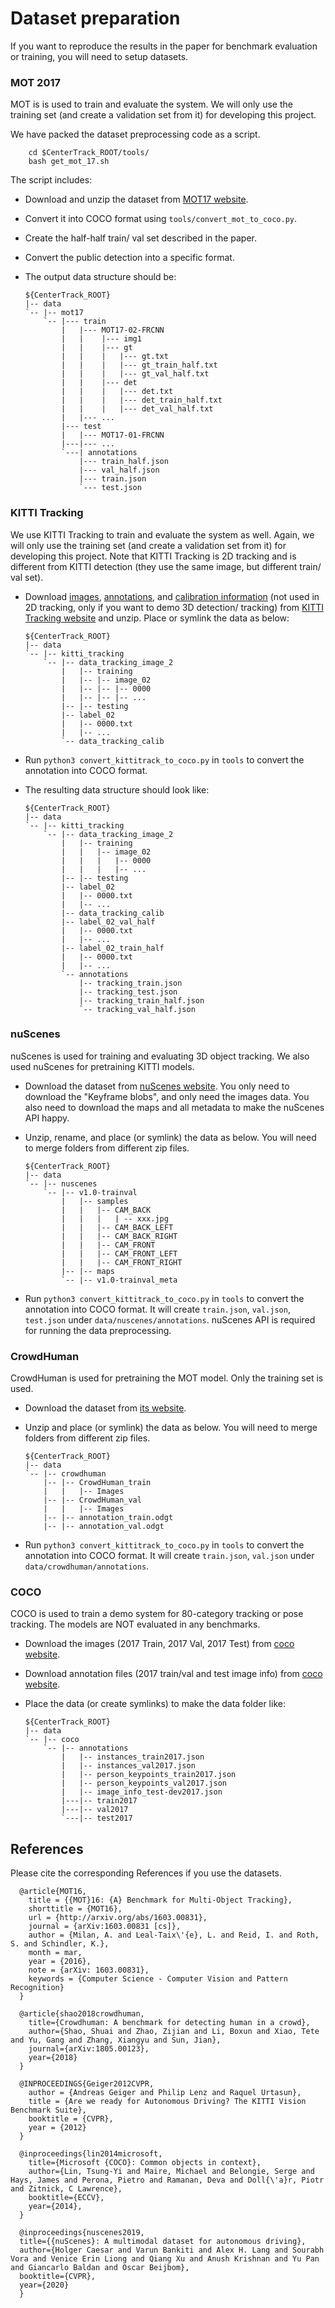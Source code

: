 # Dataset preparation

If you want to reproduce the results in the paper for benchmark evaluation or training, you will need to setup datasets.

### MOT 2017

MOT is is used to train and evaluate the system. We will only use the training set (and create a validation set from it) for developing this project.

We have packed the dataset preprocessing code as a script.

~~~
    cd $CenterTrack_ROOT/tools/
    bash get_mot_17.sh
~~~

The script includes:

- Download and unzip the dataset from [MOT17 website](https://motchallenge.net/data/MOT17/).
- Convert it into COCO format using `tools/convert_mot_to_coco.py`.
- Create the half-half train/ val set described in the paper.
- Convert the public detection into a specific format.
- The output data structure should be:

  ~~~
  ${CenterTrack_ROOT}
  |-- data
  `-- |-- mot17
      `-- |--- train
          |   |--- MOT17-02-FRCNN
          |   |    |--- img1
          |   |    |--- gt
          |   |    |   |--- gt.txt
          |   |    |   |--- gt_train_half.txt
          |   |    |   |--- gt_val_half.txt
          |   |    |--- det
          |   |    |   |--- det.txt
          |   |    |   |--- det_train_half.txt
          |   |    |   |--- det_val_half.txt
          |   |--- ...
          |--- test
          |   |--- MOT17-01-FRCNN
          |---|--- ...
          `---| annotations
              |--- train_half.json
              |--- val_half.json
              |--- train.json
              `--- test.json
  ~~~

### KITTI Tracking

We use KITTI Tracking to train and evaluate the system as well. Again, we will only use the training set (and create a validation set from it) for developing this project. Note that KITTI Tracking is 2D tracking and is different from KITTI detection (they use the same image, but different train/ val set).

- Download [images](http://www.cvlibs.net/download.php?file=data_tracking_image_2.zip), [annotations](http://www.cvlibs.net/download.php?file=data_tracking_label_2.zip), and [calibration information](http://www.cvlibs.net/download.php?file=data_tracking_calib.zip) (not used in 2D tracking, only if you want to demo 3D detection/ tracking) from [KITTI Tracking website](http://www.cvlibs.net/datasets/kitti/eval_tracking.php) and unzip. Place or symlink the data as below:

  ~~~
  ${CenterTrack_ROOT}
  |-- data
  `-- |-- kitti_tracking
      `-- |-- data_tracking_image_2
          |   |-- training
          |   |-- |-- image_02
          |   |-- |-- |-- 0000
          |   |-- |-- |-- ...
          |-- |-- testing
          |-- label_02
          |   |-- 0000.txt
          |   |-- ...
          `-- data_tracking_calib
  ~~~

- Run `python3 convert_kittitrack_to_coco.py` in `tools` to convert the annotation into COCO format. 
- The resulting data structure should look like:

  ~~~
  ${CenterTrack_ROOT}
  |-- data
  `-- |-- kitti_tracking
      `-- |-- data_tracking_image_2
          |   |-- training
          |   |   |-- image_02
          |   |   |   |-- 0000
          |   |   |   |-- ...
          |-- |-- testing
          |-- label_02
          |   |-- 0000.txt
          |   |-- ...
          |-- data_tracking_calib
          |-- label_02_val_half
          |   |-- 0000.txt
          |   |-- ...
          |-- label_02_train_half
          |   |-- 0000.txt
          |   |-- ...
          `-- annotations
              |-- tracking_train.json
              |-- tracking_test.json
              |-- tracking_train_half.json
              `-- tracking_val_half.json
  ~~~

### nuScenes

nuScenes is used for training and evaluating 3D object tracking. We also used nuScenes for pretraining KITTI models.


- Download the dataset from [nuScenes website](https://www.nuscenes.org/download). You only need to download the "Keyframe blobs", and only need the images data. You also need to download the maps and all metadata to make the nuScenes API happy.


- Unzip, rename, and place (or symlink) the data as below. You will need to merge folders from different zip files.

  ~~~
  ${CenterTrack_ROOT}
  |-- data
  `-- |-- nuscenes
      `-- |-- v1.0-trainval
          |   |-- samples
          |   |   |-- CAM_BACK
          |   |   |   | -- xxx.jpg
          |   |   |-- CAM_BACK_LEFT
          |   |   |-- CAM_BACK_RIGHT
          |   |   |-- CAM_FRONT
          |   |   |-- CAM_FRONT_LEFT
          |   |   |-- CAM_FRONT_RIGHT
          |-- |-- maps
          `-- |-- v1.0-trainval_meta
  ~~~

- Run `python3 convert_kittitrack_to_coco.py` in `tools` to convert the annotation into COCO format. It will create `train.json`, `val.json`, `test.json` under `data/nuscenes/annotations`. nuScenes API is required for running the data preprocessing.

### CrowdHuman

CrowdHuman is used for pretraining the MOT model. Only the training set is used.

- Download the dataset from [its website](https://www.crowdhuman.org/download.html).

- Unzip and place (or symlink) the data as below. You will need to merge folders from different zip files.

  ~~~
  ${CenterTrack_ROOT}
  |-- data
  `-- |-- crowdhuman
      |-- |-- CrowdHuman_train
      |   |   |-- Images
      |-- |-- CrowdHuman_val
      |   |   |-- Images
      |-- |-- annotation_train.odgt
      |-- |-- annotation_val.odgt
  ~~~

- Run `python3 convert_kittitrack_to_coco.py` in `tools` to convert the annotation into COCO format. It will create `train.json`, `val.json` under `data/crowdhuman/annotations`.

### COCO

COCO is used to train a demo system for 80-category tracking or pose tracking. 
The models are NOT evaluated in any benchmarks.

- Download the images (2017 Train, 2017 Val, 2017 Test) from [coco website](http://cocodataset.org/#download).
- Download annotation files (2017 train/val and test image info) from [coco website](http://cocodataset.org/#download). 
- Place the data (or create symlinks) to make the data folder like:

  ~~~
  ${CenterTrack_ROOT}
  |-- data
  `-- |-- coco
      `-- |-- annotations
          |   |-- instances_train2017.json
          |   |-- instances_val2017.json
          |   |-- person_keypoints_train2017.json
          |   |-- person_keypoints_val2017.json
          |   |-- image_info_test-dev2017.json
          |---|-- train2017
          |---|-- val2017
          `---|-- test2017
  ~~~


## References
Please cite the corresponding References if you use the datasets.

~~~
  @article{MOT16,
    title = {{MOT}16: {A} Benchmark for Multi-Object Tracking},
    shorttitle = {MOT16},
    url = {http://arxiv.org/abs/1603.00831},
    journal = {arXiv:1603.00831 [cs]},
    author = {Milan, A. and Leal-Taix\'{e}, L. and Reid, I. and Roth, S. and Schindler, K.},
    month = mar,
    year = {2016},
    note = {arXiv: 1603.00831},
    keywords = {Computer Science - Computer Vision and Pattern Recognition}
  }

  @article{shao2018crowdhuman,
    title={Crowdhuman: A benchmark for detecting human in a crowd},
    author={Shao, Shuai and Zhao, Zijian and Li, Boxun and Xiao, Tete and Yu, Gang and Zhang, Xiangyu and Sun, Jian},
    journal={arXiv:1805.00123},
    year={2018}
  }

  @INPROCEEDINGS{Geiger2012CVPR,
    author = {Andreas Geiger and Philip Lenz and Raquel Urtasun},
    title = {Are we ready for Autonomous Driving? The KITTI Vision Benchmark Suite},
    booktitle = {CVPR},
    year = {2012}
  }

  @inproceedings{lin2014microsoft,
    title={Microsoft {COCO}: Common objects in context},
    author={Lin, Tsung-Yi and Maire, Michael and Belongie, Serge and Hays, James and Perona, Pietro and Ramanan, Deva and Doll{\'a}r, Piotr and Zitnick, C Lawrence},
    booktitle={ECCV},
    year={2014},
  }

  @inproceedings{nuscenes2019,
  title={{nuScenes}: A multimodal dataset for autonomous driving},
  author={Holger Caesar and Varun Bankiti and Alex H. Lang and Sourabh Vora and Venice Erin Liong and Qiang Xu and Anush Krishnan and Yu Pan and Giancarlo Baldan and Oscar Beijbom},
  booktitle={CVPR},
  year={2020}
  }
~~~
